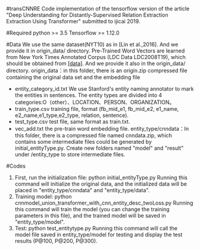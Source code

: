 #transCNNRE
Code implementation of the tensorflow version of the article "Deep Understanding for Distantly-Supervised Relation Extraction Extraction Using Transformer" submitted to ijicai 2019.

#Required
python >= 3.5
Tensorflow >= 1.12.0

#Data
We use the same dataset(NYT10) as in [Lin et al.,2016]. And we provide it in origin_data/ directory.
Pre-Trained Word Vectors are learned from New York Times Annotated Corpus (LDC Data LDC2008T19), which should be obtained from [[data]](https://catalog.ldc.upenn.edu/LDC2008T19). And we provide it also in the origin_data/ directory.
origin_data：in this folder, there is an origin.zip compressed file containing the original data set and the embedding file
- entity_category_id.txt We use Stanford's entity naming annotator to mark the entities in sentences. The entity types are divided into 4 categories:O（other）、LOCATION、PERSON、ORGANIZATION。
- train_type.csv training file, format (fb_mid_e1, fb_mid_e2, e1_name, e2_name,e1_type,e2_type, relation, sentence).
- test_type.csv test file, same format as train.txt.
- vec_add.txt the pre-train word embedding file.
entity_type/cnndata：In this folder, there is a compressed file named cnndata.zip, which contains some intermediate files could be generated by initial_entityType.py. Create new folders named "model" and "result" under /entity_type to store intermediate files.

#Codes
1. First, run the initialization file:
  python initial_entityType.py
  Running this command will initialize the original data, and the initialized data will be placed in "entity_type/cnndata" and "entity_type/data".
2. Training model:
  python cnnmodel_union_transformer_with_cnn_entity_desc_twoLoss.py
  Running this command will train the model (you can change the training parameters in this file), and the trained model will be saved in "entity_type/model".
3. Test:
  python test_entitytype.py
  Running this command will call the model file saved in entity_type/model for testing and display the test results (P@100, P@200, P@300).
